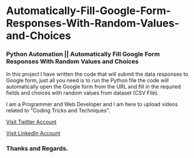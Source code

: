 # Automatically-Fill-Google-Form-Responses-With-Random-Values-and-Choices
### Python Automation || Automatically Fill Google Form Responses With Random Values and Choices

In this project I have written the code that will submit the data responses to Google form, just all you need is to run the Python file the code will automatically open the Google form from the URL and fill in the required fields and choices with random values from dataset (CSV File).

I am a Programmer and Web Developer and I am here to upload videos related to "Coding Tricks and Techniques".

[Visit Twitter Account](https://twitter.com/SakhiLarik)

[Visit LinkedIn Account](https://www.linkedin.com/in/sakhawat-larik-824b26186/)

### Thanks and Regards.
